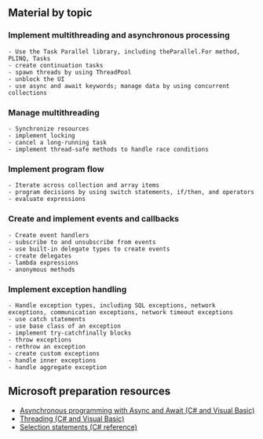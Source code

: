 ## Material by topic
### Implement multithreading and asynchronous processing
    - Use the Task Parallel library, including theParallel.For method, PLINQ, Tasks
    - create continuation tasks
    - spawn threads by using ThreadPool
    - unblock the UI
    - use async and await keywords; manage data by using concurrent collections

### Manage multithreading
    - Synchronize resources
    - implement locking
    - cancel a long-running task
    - implement thread-safe methods to handle race conditions

### Implement program flow
    - Iterate across collection and array items
    - program decisions by using switch statements, if/then, and operators
    - evaluate expressions

### Create and implement events and callbacks
    - Create event handlers
    - subscribe to and unsubscribe from events
    - use built-in delegate types to create events
    - create delegates
    - lambda expressions
    - anonymous methods

### Implement exception handling
    - Handle exception types, including SQL exceptions, network exceptions, communication exceptions, network timeout exceptions
    - use catch statements
    - use base class of an exception
    - implement try-catchfinally blocks
    - throw exceptions
    - rethrow an exception
    - create custom exceptions
    - handle inner exceptions
    - handle aggregate exception

## Microsoft preparation resources
- [Asynchronous programming with Async and Await (C# and Visual Basic)](http://msdn.microsoft.com/library/vstudio/hh191443.aspx)
- [Threading (C# and Visual Basic)](http://msdn.microsoft.com/library/ms173178.aspx)
- [Selection statements (C# reference)](http://msdn.microsoft.com/library/vstudio/676s4xab.aspx)